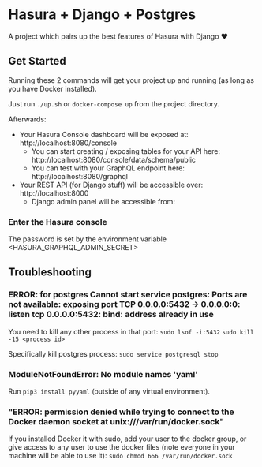 # Hasura + Django + Postgres

A project which pairs up the best features of Hasura with Django ❤️

## Get Started
Running these 2 commands will get your project up and running (as long as you have Docker installed).

Just run `./up.sh` or `docker-compose up` from the project directory.

Afterwards:
- Your Hasura Console dashboard will be exposed at: http://localhost:8080/console
  - You can start creating / exposing tables for your API here: http://localhost:8080/console/data/schema/public
  - You can test with your GraphQL endpoint here: http://localhost:8080/graphql
- Your REST API (for Django stuff) will be accessible over: http://localhost:8000
  - Django admin panel will be accessible from: 


### Enter the Hasura console

The password is set by the environment variable <HASURA_GRAPHQL_ADMIN_SECRET>


## Troubleshooting

### ERROR: for postgres  Cannot start service postgres: Ports are not available: exposing port TCP 0.0.0.0:5432 -> 0.0.0.0:0: listen tcp 0.0.0.0:5432: bind: address already in use

You need to kill any other process in that port:
`sudo lsof -i:5432`
`sudo kill -15 <process id>`

Specifically kill postgres process: `sudo service postgresql stop`

### ModuleNotFoundError: No module names 'yaml'
Run `pip3 install pyyaml` (outside of any virtual environment).

### "ERROR: permission denied while trying to connect to the Docker daemon socket at unix:///var/run/docker.sock"

If you installed Docker it with sudo, add your user to the docker group, or give access to any user to use the docker files (note everyone in your machine will be able to use it): `sudo chmod 666 /var/run/docker.sock`

